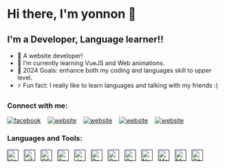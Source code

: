 # Hi there, I'm yonnon 👋 
## I'm a Developer, Language learner!!

- 🔭 A website developer!
- 🌱 I’m currently learning VueJS and Web animations.
- 🥅 2024 Goals: enhance both my coding and languages skill to upper level.
- ⚡ Fun fact: I really like to learn languages and talking with my friends :)

### Connect with me:

[![facebook](https://img.icons8.com/cute-clipart/30/000000/facebook-new.png)](https://www.facebook.com/yonnonnn/)
&nbsp;&nbsp;
[![website](https://img.icons8.com/doodle/30/000000/youtube-play--v2.png)](https://www.youtube.com/channel/UC6jTp9Q3pWXzvQEaSkh_UtA)
&nbsp;&nbsp;
[![website](https://img.icons8.com/cute-clipart/30/000000/twitter.png)](https://twitter.com/Yonnon4)
&nbsp;&nbsp;
[![website](https://img.icons8.com/external-justicon-lineal-color-justicon/30/000000/external-linkedin-social-media-justicon-lineal-color-justicon.png)](https://www.linkedin.com/in/khoa-tr%E1%BA%A7n-ba32b7238/)
&nbsp;&nbsp;
[![website](https://img.icons8.com/cute-clipart/30/000000/instagram-new.png)](https://www.instagram.com/yonnon._/)


### Languages and Tools:

[<img align="left" alt="Visual Studio Code" width="26px" src="https://cdn.jsdelivr.net/gh/devicons/devicon/icons/vscode/vscode-original.svg" style="padding-right:10px;" />]()
[<img align="left" alt="HTML5" width="26px" src="https://cdn.jsdelivr.net/gh/devicons/devicon/icons/html5/html5-original.svg" style="padding-right:10px;" />]()
[<img align="left" alt="CSS3" width="26px" src="https://cdn.jsdelivr.net/gh/devicons/devicon/icons/css3/css3-original.svg" style="padding-right:10px;" />]()
[<img align="left" alt="Sass" width="26px" src="https://cdn.jsdelivr.net/gh/devicons/devicon/icons/sass/sass-original.svg" style="padding-right:10px;" />]()
[<img align="left" alt="JavaScript" width="26px" src="https://cdn.jsdelivr.net/gh/devicons/devicon/icons/javascript/javascript-original.svg" style="padding-right:10px;" />]()
[<img align="left" alt="React" width="26px" src="https://cdn.jsdelivr.net/gh/devicons/devicon/icons/react/react-original.svg" style="padding-right:10px;" />]()
[<img align="left" alt="Gatsby" width="26px" src="https://cdn.jsdelivr.net/gh/devicons/devicon/icons/gatsby/gatsby-original.svg" style="padding-right:10px;" />]()
[<img align="left" alt="GraphQL" width="26px" src="https://cdn.jsdelivr.net/gh/devicons/devicon/icons/graphql/graphql-plain.svg" style="padding-right:10px;" />]()
[<img align="left" alt="Node.js" width="26px" src="https://cdn.jsdelivr.net/gh/devicons/devicon/icons/nodejs/nodejs-original.svg" style="padding-right:10px;" />]()
[<img align="left" alt="MongoDB" width="26px" src="https://cdn.jsdelivr.net/gh/devicons/devicon/icons/mongodb/mongodb-original.svg" style="padding-right:10px;" />]()
[<img align="left" alt="MySQL" width="26px" src="https://cdn.jsdelivr.net/gh/devicons/devicon/icons/mysql/mysql-original.svg" style="padding-right:10px;" />]()
[<img align="left" alt="Git" width="26px" src="https://cdn.jsdelivr.net/gh/devicons/devicon/icons/git/git-original.svg" style="padding-right:10px;" />]()
